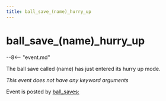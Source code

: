 ```yaml
---
title: ball_save_(name)_hurry_up
---
```


# ball_save_(name)\_hurry_up


--8<-- "event.md"

The ball save called (name) has just entered its hurry up mode.

*This event does not have any keyword arguments*

Event is posted by [ball_saves:](../config/ball_saves.md)

